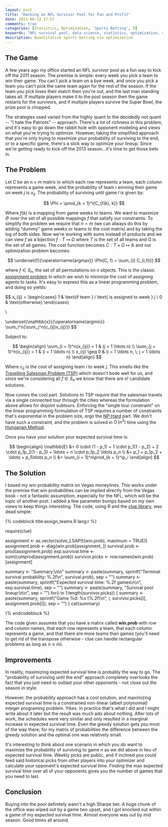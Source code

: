 ```yaml
---
layout: post
title: "Hacking an NFL Survivor Pool for Fun and Profit"
date: 2013-08-12 17:57
comments: true
categories: [Statistics, Optimization, 'Sports Betting', R]
keywords: "NFL survival pool, data science, statistics, optimization, sports betting"
description: Quantitative sports betting via optimization
---
```


## The Game

A few years ago my office started an NFL survivor pool as a fun way to kick off the 2011 season. The premise is simple: every week you pick a team to win their game. You can't pick a team on a bye week, and once you pick a team you  can't pick the same team again for the rest of the season. If the team you pick loses their match then you're out, and the last man standing takes all. If multiple players make it to the post season then the game restarts for the survivors, and if multiple players survive the Super Bowl, the prize pool is chopped.

The strategies used varied from the highly quant to the decidedly not quant -- "I hate the Patriots" -- approach. There's a lot of richness in this problem, and it's easy to go down the rabbit hole with opponent modeling and views on what you're trying to optimize. However, taking the simplified approach that you're only trying to maximize your probability of surviving to the end, or to a specific game, there's a slick way to optimize your lineup. Since we're getting ready to kick off the 2013 season...it's time to get those bets in.

## The Problem

Let $C$ be an $n \times m$ matrix in which each row represents a team, each column represents a game week, and the probability of team $i$ winning their game on week $j$ is $x_{ij}$. The probability of surviving until game $l$ is given by:

$$
\Phi = \prod_{k = 1}^l{C_{f(k), k}}
$$

Where $f(k)$ is a mapping from game weeks to teams. We want to maximize $\Phi$ over the set of all possible mappings $f$ that satisfy our constraints. To simplify the problem we require that $n = m$ (we can always do this by adding "dummy" game weeks or teams to the cost matrix) and by taking the log of both sides. Now we're working with sums instead of products and we can view $f$ as a bijection $f: T \mapsto G$ where $T$ is the set of all teams and $G$ is the set of all games. The cost function becomes $C: T \times G \mapsto \mathbb{R}$ and our optimization problem becomes:

$$
\underset{f}{\operatorname{argmax}} \Phi(C, f) = \sum_{i} C_{i,f(i)}
$$

where $f \in S_n$, the set of all permutations on $n$ objects. This is the classic [assignment problem](http://en.wikipedia.org/wiki/Assignment_problem) in which we wish to minimize the cost of assigning agents to tasks. It's easy to express this as a linear programming problem, and doing so yields:

$$
x_{ij} = \begin{cases}
            1 & \text{if team } i \text{ is assigned to week } j \\ 
            0 & \text{otherwise}
         \end{cases}

\\

\underset{\mathbb{x}}{\operatorname{argmin}} \sum_i^n{\sum_j^n{c_{ij}x_{ij}}}
$$

Subject to:

$$
\begin{align}
\sum_{i = 1}^n{x_{ij}} = 1 & (j = 1 \ldots n) \\
\sum_{j = 1}^n{x_{ij}} = 1 & (i = 1 \ldots n) \\
x_{ij} \geq 0 & (i = 1 \ldots n, \; j = 1 \ldots n)
\end{align}
$$

Where $c_{ij}$ is the cost of assigning team $i$ to week $j$. This smells like the [Travelling Salesman Problem (TSP)](http://en.wikipedia.org/wiki/Travelling_salesman_problem) which doesn't bode well for us, and since we're considering all $f \in S_n$ we know that there are $n!$ candidate solutions. 

Now comes the cool part. Solutions to TSP require that the salesman travels via a single connected tour through the cities whereas the formulation above allows for disjoint subtours. Enforcing the "single tour constraint" on the linear programming formulation of TSP requires a number of constraints that's exponential in the problem size, ergo the [NP-Hard](http://en.wikipedia.org/wiki/NP-hard) part. We don't have such a constraint, and the problem is solved in $\operatorname{O}(n^3)$ time using the [Hungarian Method](http://en.wikipedia.org/wiki/Hungarian_algorithm).

Once you have your solution your expected survival time is:

$$
\begin{align}
\mathbb{E} &= 0 \cdot (1 - p_1) + 1 \cdot p_1(1 - p_2) + 2 \cdot p_1p_2(1 - p_3) + \ldots + n \cdot p_1p_2 \ldots p_n \\
&= p_1 + p_1p_2 + \ldots + p_1\ldots p_n \\
&= \sum_{i = 1}^n\prod_{k = 1}^ip_i
\end{align}
$$

## The Solution

I based my win probability matrix on Vegas moneylines. This works under the premise that win probabilities can be implied directly from the Vegas book - not a fantastic assumption, especially for the NFL, which will be the topic of another post. I added a few parameter bumps based on my own views to keep things interesting. The code, using R and the [clue library](http://cran.r-project.org/web/packages/clue/index.html), was dead simple:

{% codeblock title:assign_teams.R lang:r %}

require(clue)

assignment <- as.vector(solve_LSAP(t(win.prob), maximum = TRUE))
assignment.prob <- diag(win.prob[assignment, ])
survival.prob <- prod(assignment.prob)
exp.survival.time <- sum(cumprod(assignment.prob))
survivor.picks <- row.names(win.prob)[assignment]

summary <- "Summary:\n\n"
summary <- paste(summary, sprintf("Terminal survival probability: %.2f\n", 
		survival.prob), sep = "")
summary <- paste(summary, sprintf("Expected survival time: %.2f games\n\n", 
		exp.survival.time), sep = "")
summary <- paste(summary, "Survival pool lineup:\n\n", sep = "")
for(i in 1:length(survivor.picks))
{
    summary <- paste(summary, sprintf("Game %d: %s (%.2f)\n", i, 
			survivor.picks[i], assignment.prob[i]), sep = "")
}
cat(summary)

{% endcodeblock %}

The code given assumes that you have a matrix called **win.prob** with row and column names, that each row represents a team, that each column represents a game, and that there are more teams than games (you'll need to get rid of the transpose otherwise - clue can handle rectangular problems as long as $n \leq m$).

## Improvements

In reality, maximizing expected survival time is probably the way to go. The "probability of surviving until the end" approach completely overlooks the fact that you just need to outlast your other opponents - not close out the season in style.

However, the probability approach has a cool solution, and maximizing expected survival time is a constrained non-linear (albeit polynomial) integer programing problem. Yikes. In practice that's what I did and I might write about it later but the result was much ado about nothing. After lots of work, the schedules were very similar and only resulted in a marginal increase in expected survival time. Even the greedy solution gets you most of the way there; for my matrix of probabilities the difference between the greedy solution and the optimal one was relatively small.

It's interesting to think about one scenario in which you *do* want to maximize the probability of surviving to game $n$ as we did above in lieu of expected survival time. Weekly picks are public, and if inclined you could feed said historical picks from other players into your optimizer and calculate your opponent's expected survival time. Finding the max expected survival time over all of your opponents gives you the number of games that you need to last.

## Conclusion

Buying into the pool definitely wasn't a high Sharpe bet. A huge chunk of the office was wiped out by a game two upset, and I got knocked out within a game of my expected survival time. Almost everyone was out by mid season. Good times all around.
